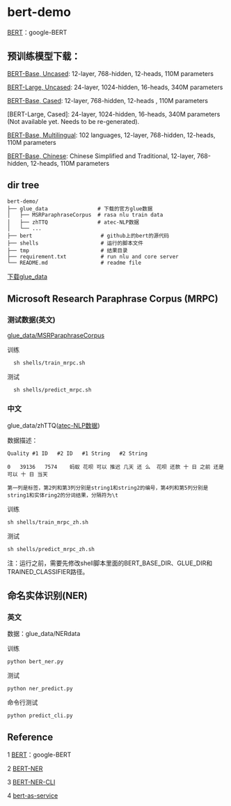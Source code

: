 # bert-demo

[BERT](https://github.com/google-research/bert)：google-BERT


## 预训练模型下载：

[BERT-Base, Uncased](https://storage.googleapis.com/bert_models/2018_10_18/uncased_L-12_H-768_A-12.zip): 12-layer, 768-hidden, 12-heads, 110M parameters

[BERT-Large, Uncased](https://storage.googleapis.com/bert_models/2018_10_18/uncased_L-24_H-1024_A-16.zip): 24-layer, 1024-hidden, 16-heads, 340M parameters

[BERT-Base, Cased](https://storage.googleapis.com/bert_models/2018_10_18/cased_L-12_H-768_A-12.zip): 12-layer, 768-hidden, 12-heads , 110M parameters

[BERT-Large, Cased]: 24-layer, 1024-hidden, 16-heads, 340M parameters (Not available yet. Needs to be re-generated).

[BERT-Base, Multilingual](https://storage.googleapis.com/bert_models/2018_11_03/multilingual_L-12_H-768_A-12.zip): 102 languages, 12-layer, 768-hidden, 12-heads, 110M parameters

[BERT-Base, Chinese](https://storage.googleapis.com/bert_models/2018_11_03/chinese_L-12_H-768_A-12.zip): Chinese Simplified and Traditional, 12-layer, 768-hidden, 12-heads, 110M parameters


## dir tree

```
bert-demo/
├── glue_data                # 下载的官方glue数据
│   ├── MSRParaphraseCorpus  # rasa nlu train data
│   ├── zhTTQ                # atec-NLP数据
│   └── ...
├── bert                      # github上的bert的源代码
├── shells                    # 运行的脚本文件
├── tmp                       # 结果目录
├── requirement.txt           # run nlu and core server
└── README.md                 # readme file
```

[下载glue_data](https://gluebenchmark.com/tasks)


## Microsoft Research Paraphrase Corpus (MRPC) 

### 测试数据(英文)

[glue_data/MSRParaphraseCorpus](https://www.microsoft.com/en-us/download/details.aspx?id=52398&from=http%3A%2F%2Fresearch.microsoft.com%2Fen-us%2Fdownloads%2F607d14d9-20cd-47e3-85bc-a2f65cd28042%2F)

 训练

```
  sh shells/train_mrpc.sh
```

测试

```
  sh shells/predict_mrpc.sh
```

### 中文

glue_data/zhTTQ([atec-NLP数据](https://dc.cloud.alipay.com/index#/topic/intro?id=3))

数据描述：

```
Quality	#1 ID	#2 ID	#1 String	#2 String

0	39136	7574	蚂蚁 花呗 可以 推迟 几天 还 么	花呗 还款 十 日 之前 还是 可以 十 日 当天

第一列是标签，第2列和第3列分别是string1和string2的编号，第4列和第5列分别是string1和实体ring2的分词结果，分隔符为\t
```

训练

```
sh shells/train_mrpc_zh.sh
```

测试

```
sh shells/predict_mrpc_zh.sh
```

注：运行之前，需要先修改shell脚本里面的BERT_BASE_DIR、GLUE_DIR和TRAINED_CLASSIFIER路径。

## 命名实体识别(NER)

### 英文

数据：glue_data/NERdata

训练

```
python bert_ner.py
```

测试

```
python ner_predict.py
```

命令行测试

```
python predict_cli.py
```

## Reference

1 [BERT](https://github.com/google-research/bert)：google-BERT
 
2 [BERT-NER](https://github.com/kyzhouhzau/BERT-NER)

3 [BERT-NER-CLI](https://github.com/JamesGu14/BERT-NER-CLI)
 
4 [bert-as-service](https://github.com/hanxiao/bert-as-service)
